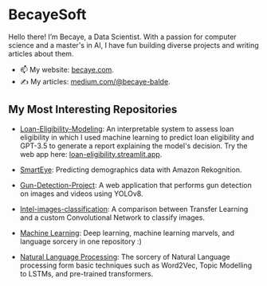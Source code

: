 # BecayeSoft

Hello there! I’m Becaye, a Data Scientist. With a passion for computer science and a master's in AI, I have fun building diverse projects and writing articles about them.
- 📫 My website: [becaye.com](https://becaye.com/).
- ✍️ My articles: [medium.com/@becaye-balde](https://medium.com/@becaye-balde).

## My Most Interesting Repositories

- [Loan-Eligibility-Modeling](https://github.com/BecayeSoft/Loan-Eligibility-Modeling): An interpretable system to assess loan eligibility in which I used machine learning to predict loan eligibility and GPT-3.5 to generate a report explaining the model's decision. Try the web app here: [loan-eligibility.streamlit.app](https://loan-eligibility.streamlit.app/).
  
- [SmartEye](https://github.com/BecayeSoft/SmartEye): Predicting demographics data with Amazon Rekognition.

- [Gun-Detection-Project](https://github.com/BecayeSoft/Gun-Detection-Project): A web application that performs gun detection on images and videos using YOLOv8.

- [Intel-images-classification](https://github.com/BecayeSoft/Intel-images-classification): A comparison between Transfer Learning and a custom Convolutional Network to classify images.

- [Machine Learning](https://github.com/BecayeSoft/Machine-Learning): Deep learning, machine learning marvels, and language sorcery in one repository :)

- [Natural Language Processing](https://github.com/BecayeSoft/Natural-Language-Processing): The sorcery of Natural Language processing form basic techniques such as Word2Vec, Topic Modelling to LSTMs, and pre-trained transformers.


<!---
BecayeSoft/BecayeSoft is a ✨ special ✨ repository because its `README.md` (this file) appears on your GitHub profile.
You can click the Preview link to take a look at your changes.
--->
